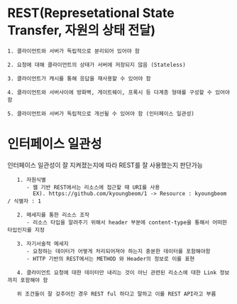 # REST(Represetational State Transfer, 자원의 상태 전달) 
    1. 클라이언트와 서버가 독립적으로 분리되어 있어야 함
    
    2. 요청에 대해 클라이언트의 상태가 서버에 저장되지 않음 (Stateless)
    
    3. 클라이언트가 캐시를 통해 응답을 재사용할 수 있어야 함
    
    4. 클라이언트와 서버사이에 방화벽, 게이트웨이, 프록시 등 다계층 형태를 구성할 수 있어야 함
    
    5. 클라이언트와 서버가 독립적으로 개선될 수 있어야 함 (인터페이스 일관성)

# 인터페이스 일관성
  인터페이스 일관성이 잘 지켜졌는지에 따라 REST를 잘 사용했는지 판단가능
    
       1. 자원식별
          - 웹 기반 REST에서는 리소스에 접근할 때 URI를 사용
            EX). https://github.com/kyoungbeom/1 -> Resource : kyoungbeom / 식별자 : 1

       2. 메세지를 통한 리소스 조작
          - 리소스 타입을 알려주기 위해서 header 부분에 content-type을 통해서 어떠한 타입인지를 지정

       3. 자기서술적 메세지
          - 요청하는 데이터가 어떻게 처리되어져야 하는지 충분한 데이터를 포함해야함
          - HTTP 기반의 REST에서는 METHOD 와 Header의 정보로 이를 표현

       4. 클라이언트 요청에 대한 데이터만 내리는 것이 아닌 관련된 리소스에 대한 Link 정보까지 포함해야 함

       위 조건들이 잘 갖추어진 경우 REST ful 하다고 말하고 이를 REST API라고 부름
            
  

